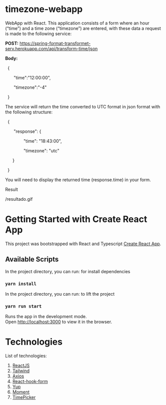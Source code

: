 # timezone-webapp

WebApp with React. This application consists of a form where an hour (“time”) and a time zone (“timezone”) are entered, with these data a request is made to the following service:

**POST:** https://spring-format-transformet-serv.herokuapp.com/api/transform-time/json

**Body:**

&nbsp; {

&nbsp;&nbsp;&nbsp;&nbsp;&nbsp;&nbsp; "time":"12:00:00",

&nbsp;&nbsp;&nbsp;&nbsp;&nbsp;&nbsp; "timezone":"-4"

&nbsp; }

The service will return the time converted to UTC format in json format with the following structure:

&nbsp; {

&nbsp;&nbsp;&nbsp;&nbsp;&nbsp;&nbsp; "response": {

&nbsp;&nbsp;&nbsp;&nbsp;&nbsp;&nbsp;&nbsp;&nbsp;&nbsp;&nbsp;&nbsp;&nbsp;&nbsp;&nbsp; "time": "18:43:00",

&nbsp;&nbsp;&nbsp;&nbsp;&nbsp;&nbsp;&nbsp;&nbsp;&nbsp;&nbsp;&nbsp;&nbsp;&nbsp;&nbsp; "timezone": "utc"

&nbsp;&nbsp;&nbsp;&nbsp;&nbsp;&nbsp;}

&nbsp; }

You will need to display the returned time (response.time) in your form.

Result

/resultado.gif

# Getting Started with Create React App

This project was bootstrapped with React and Typescript [Create React App](https://github.com/facebook/create-react-app).

## Available Scripts

In the project directory, you can run: for install dependencies

### `yarn install`

In the project directory, you can run: to lift the project
### `yarn run start`

Runs the app in the development mode.\
Open [http://localhost:3000](http://localhost:3000) to view it in the browser.

# Technologies

List of technologies:

1. [ReactJS](https://reactjs.org)
2. [Tailwind](https://tailwindcss.com)
3. [Axios](https://axios-http.com/)
4. [React-hook-form](https://react-hook-form.com/)
5. [Yup](https://github.com/jquense/yup/tree/pre-v1)
6. [Moment](https://momentjs.com/)
7. [TimePicker](https://react-component.github.io/time-picker/)
